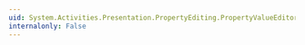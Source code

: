 ```yaml
---
uid: System.Activities.Presentation.PropertyEditing.PropertyValueEditor.InlineEditorTemplate
internalonly: False
---
```

